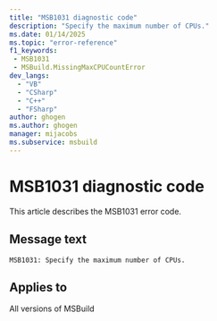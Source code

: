 ```yaml
---
title: "MSB1031 diagnostic code"
description: "Specify the maximum number of CPUs."
ms.date: 01/14/2025
ms.topic: "error-reference"
f1_keywords:
 - MSB1031
 - MSBuild.MissingMaxCPUCountError
dev_langs:
  - "VB"
  - "CSharp"
  - "C++"
  - "FSharp"
author: ghogen
ms.author: ghogen
manager: mijacobs
ms.subservice: msbuild
---
```


# MSB1031 diagnostic code

<!-- :::ErrorDefinitionDescription::: -->
<!-- :::editable-content name="introDescription"::: -->
This article describes the MSB1031 error code.
<!-- :::editable-content-end::: -->

## Message text

`MSB1031: Specify the maximum number of CPUs.`

<!-- :::editable-content name="postOutputDescription"::: -->
<!--
{StrBegin="MSBUILD : error MSB1031: "}UE: This happens if the user does something like "msbuild.exe -m". The user must pass in an actual number like -m:4.
      LOCALIZATION: The prefix "MSBUILD : error MSBxxxx:" should not be localized.
-->
<!-- :::editable-content-end::: -->
<!-- :::ErrorDefinitionDescription-end::: -->

## Applies to

All versions of MSBuild
